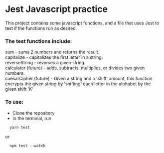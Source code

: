 # Jest Javascript practice
This project contains some javascript functions, and a file that uses Jest to test if the functions run as desired.

### The test functions include:
sum - sums 2 numbers and returns the result.  
capitalize - capitalizes the first letter in a string.  
reverseString - reverses a given string.   
calculator (future) - adds, subtracts, multiplies, or divides two given numbers.  
caesarCipher (future) - Given a string and a 'shift' amount, this function   encrypts the given string by 'shifting' each letter in the alphabet by the given shift 'K'  

### To use: 
- Clone the repository
- In the terminal, run 
```
  yarn test
```
or 
```
  npm test --watch
```